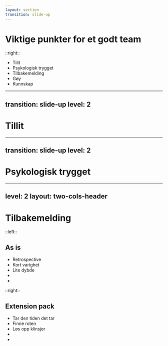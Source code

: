 ```yaml
---
layout: section
transition: slide-up
---
```


# Viktige punkter for et godt team

::right::

<ul>
<li>Tilit</li>
<li>Psykologisk trygget</li>
<li>Tilbakemelding</li>
<li>Gøy</li>
<li>Kunnskap</li>
</ul>

---
transition: slide-up
level: 2
---

# Tillit

---
transition: slide-up
level: 2
---

# Psykologisk trygget
---
level: 2
layout: two-cols-header
---

# Tilbakemelding
::left::
<h2 v-click>As is</h2>
<ul>
    <v-clicks>
        <li>Retrospective</li>
        <li>Kort varighet</li>
        <li>Lite dybde</li>
        <li></li>
        <li></li>
    </v-clicks> 
</ul>
::right::
<h2 v-click>Extension pack</h2>
<ul>
    <v-clicks>
        <li>Tar den tiden det tar</li>
        <li>Finne roten</li>
        <li>Løs opp klinsjer</li>
        <li></li>
        <li></li>
    </v-clicks> 
</ul>